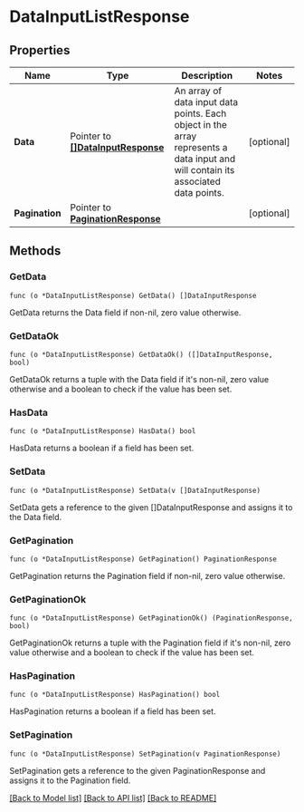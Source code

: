 # DataInputListResponse

## Properties

Name | Type | Description | Notes
------------ | ------------- | ------------- | -------------
**Data** | Pointer to [**[]DataInputResponse**](DataInputResponse.md) | An array of data input data points. Each object in the array represents a data input and will contain its associated data points. | [optional] 
**Pagination** | Pointer to [**PaginationResponse**](paginationResponse.md) |  | [optional] 

## Methods

### GetData

`func (o *DataInputListResponse) GetData() []DataInputResponse`

GetData returns the Data field if non-nil, zero value otherwise.

### GetDataOk

`func (o *DataInputListResponse) GetDataOk() ([]DataInputResponse, bool)`

GetDataOk returns a tuple with the Data field if it's non-nil, zero value otherwise
and a boolean to check if the value has been set.

### HasData

`func (o *DataInputListResponse) HasData() bool`

HasData returns a boolean if a field has been set.

### SetData

`func (o *DataInputListResponse) SetData(v []DataInputResponse)`

SetData gets a reference to the given []DataInputResponse and assigns it to the Data field.

### GetPagination

`func (o *DataInputListResponse) GetPagination() PaginationResponse`

GetPagination returns the Pagination field if non-nil, zero value otherwise.

### GetPaginationOk

`func (o *DataInputListResponse) GetPaginationOk() (PaginationResponse, bool)`

GetPaginationOk returns a tuple with the Pagination field if it's non-nil, zero value otherwise
and a boolean to check if the value has been set.

### HasPagination

`func (o *DataInputListResponse) HasPagination() bool`

HasPagination returns a boolean if a field has been set.

### SetPagination

`func (o *DataInputListResponse) SetPagination(v PaginationResponse)`

SetPagination gets a reference to the given PaginationResponse and assigns it to the Pagination field.


[[Back to Model list]](../README.md#documentation-for-models) [[Back to API list]](../README.md#documentation-for-api-endpoints) [[Back to README]](../README.md)


